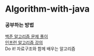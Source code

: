 # Algorithm-with-java

### 공부하는 방법
[백준 알고리즘 문제 풀이](https://www.acmicpc.net/)\
[인프런 알고리즘 강의](https://www.inflearn.com/course/%EC%9E%90%EB%B0%94-%EC%95%8C%EA%B3%A0%EB%A6%AC%EC%A6%98-%EB%AC%B8%EC%A0%9C%ED%92%80%EC%9D%B4-%EC%BD%94%ED%85%8C%EB%8C%80%EB%B9%84/dashboard)\
Do it! 자료구조와 함께 배우는 알고리즘
